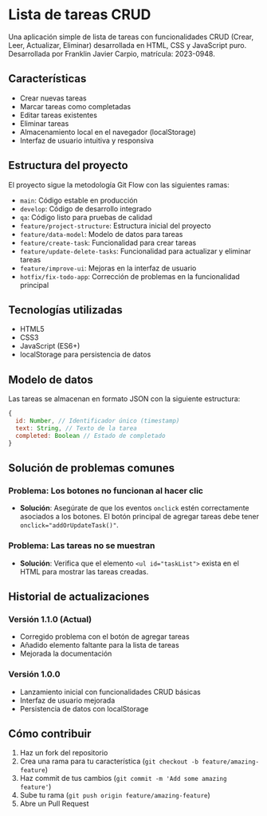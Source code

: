 # Lista de tareas CRUD

Una aplicación simple de lista de tareas con funcionalidades CRUD (Crear, Leer, Actualizar, Eliminar) desarrollada en HTML, CSS y JavaScript puro.
Desarrollada por Franklin Javier Carpio, matrícula: 2023-0948.

## Características

- Crear nuevas tareas
- Marcar tareas como completadas
- Editar tareas existentes
- Eliminar tareas
- Almacenamiento local en el navegador (localStorage)
- Interfaz de usuario intuitiva y responsiva

## Estructura del proyecto

El proyecto sigue la metodología Git Flow con las siguientes ramas:

* `main`: Código estable en producción
* `develop`: Código de desarrollo integrado
* `qa`: Código listo para pruebas de calidad
* `feature/project-structure`: Estructura inicial del proyecto
* `feature/data-model`: Modelo de datos para tareas
* `feature/create-task`: Funcionalidad para crear tareas
* `feature/update-delete-tasks`: Funcionalidad para actualizar y eliminar tareas
* `feature/improve-ui`: Mejoras en la interfaz de usuario
* `hotfix/fix-todo-app`: Corrección de problemas en la funcionalidad principal

## Tecnologías utilizadas

- HTML5
- CSS3
- JavaScript (ES6+)
- localStorage para persistencia de datos

## Modelo de datos

Las tareas se almacenan en formato JSON con la siguiente estructura:

```javascript
{
  id: Number, // Identificador único (timestamp)
  text: String, // Texto de la tarea
  completed: Boolean // Estado de completado
}
```

## Solución de problemas comunes

### Problema: Los botones no funcionan al hacer clic
- **Solución**: Asegúrate de que los eventos `onclick` estén correctamente asociados a los botones. El botón principal de agregar tareas debe tener `onclick="addOrUpdateTask()"`.

### Problema: Las tareas no se muestran
- **Solución**: Verifica que el elemento `<ul id="taskList">` exista en el HTML para mostrar las tareas creadas.

## Historial de actualizaciones

### Versión 1.1.0 (Actual)
- Corregido problema con el botón de agregar tareas
- Añadido elemento faltante para la lista de tareas
- Mejorada la documentación

### Versión 1.0.0
- Lanzamiento inicial con funcionalidades CRUD básicas
- Interfaz de usuario mejorada
- Persistencia de datos con localStorage

## Cómo contribuir

1. Haz un fork del repositorio
2. Crea una rama para tu característica (`git checkout -b feature/amazing-feature`)
3. Haz commit de tus cambios (`git commit -m 'Add some amazing feature'`)
4. Sube tu rama (`git push origin feature/amazing-feature`)
5. Abre un Pull Request